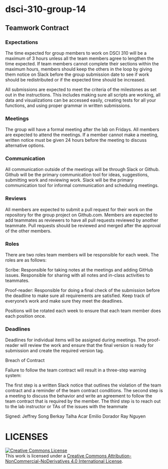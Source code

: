 # dsci-310-group-14

## Teamwork Contract

### Expectations

The time expected for group members to work on DSCI 310 will be a maximum of 3 hours unless all the team members agree to lengthen the time expected. If team members cannot complete their sections within the maximum hours, members should keep the others in the loop by giving them notice on Slack before the group submission date to see if work should be redistributed or if the expected time should be increased.

All submissions are expected to meet the criteria of the milestones as set out in the instructions. This includes making sure all scripts are working, all data and visualizations can be accessed easily, creating tests for all your functions, and using proper grammar in written submissions.

### Meetings

The group will have a formal meeting after the lab on Fridays. All members are expected to attend the meetings. If a member cannot make a meeting, written notice must be given 24 hours before the meeting to discuss alternative options.

### Communication

All communication outside of the meetings will be through Slack or Github. Github will be the primary communication tool for ideas, suggestions, submitting work and reviewing work. Slack will be the primary communication tool for informal communication and scheduling meetings.

### Reviews

All members are expected to submit a pull request for their work on the repository for the group project on Github.com. Members are expected to add teammates as reviewers to have all pull requests reviewed by another teammate. Pull requests should be reviewed and merged after the approval of the other members. 

### Roles

There are two roles team members will be responsible for each week. The roles are as follows:

Scribe:
Responsible for taking notes at the meetings and adding GitHub issues.
Responsible for sharing with all notes and in-class activities to teammates.

Proof-reader:
Responsible for doing a final check of the submission before the deadline to make sure all requirements are satisfied.
Keep track of everyone’s work and make sure they meet the deadlines.

Positions will be rotated each week to ensure that each team member does each position once.

### Deadlines

Deadlines for individual items will be assigned during meetings. The proof-reader will review the work and ensure that the final version is ready for submission and create the required version tag.

Breach of Contract

Failure to follow the team contract will result in a three-step warning system:

The first step is a written Slack notice that outlines the violation of the team contract and a reminder of the team contract conditions.
The second step is a meeting to discuss the behavior and write an agreement to follow the team contract that is required by the member.
The third step is to reach out to the lab instructor or TAs of the issues with the teammate


Signed:
Jeffrey Song
Berkay Talha Acar
Emilio Dorador
Ray Nguyen


# LICENSES
<a rel="license" href="http://creativecommons.org/licenses/by-nc-nd/4.0/"><img alt="Creative Commons License" style="border-width:0" src="https://i.creativecommons.org/l/by-nc-nd/4.0/88x31.png" /></a><br />This work is licensed under a <a rel="license" href="http://creativecommons.org/licenses/by-nc-nd/4.0/">Creative Commons Attribution-NonCommercial-NoDerivatives 4.0 International License</a>.
